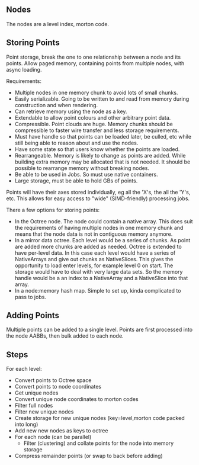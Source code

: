 ## Nodes
The nodes are a level index, morton code.

## Storing Points

Point storage, break the one to one relationship between a node and its points. Allow paged memory, containing points from multiple nodes, with async loading.


Requirements:

- Multiple nodes in one memory chunk to avoid lots of small chunks.
- Easily serializable. Going to be written to and read from memory during construction and when rendering.
- Can retrieve memory using the node as a key.
- Extendable to allow point colours and other arbitrary point data.
- Compressible. Point clouds are huge. Memory chunks should be compressible to faster wire transfer and less storage requirements.
- Must have handle so that points can be loaded later, be culled, etc while still being able to reason about and use the nodes.
- Have some state so that users know whether the points are loaded.
- Rearrangeable. Memory is likely to change as points are added. While building extra memory may be allocated that is not needed. It should be possible to rearrange memory without breaking nodes.
- Be able to be used in Jobs. So must use native containers.
- Large storage, must be able to hold GBs of points.

Points will have their axes stored individually, eg all the 'X's, the all the 'Y's, etc. This allows for easy access to "wide" (SIMD-friendly) processing jobs.

There a few options for storing points:

- In the Octree node. The node could contain a native array. This does suit the requirements of having multiple nodes in one memory chunk and means that the node data is not in contiguous memory anymore.
- In a mirror data octree. Each level would be a series of chunks. As point are added more chunks are added as needed. Octree is extended to have per-level data. In this case each level would have a series of NativeArrays and give out chunks as NativeSlices. This gives the opportunity to load enter levels, for example level 0 on start. The storage would have to deal with very large data sets. So the memory handle would be a an index to a NativeArray and a NativeSlice into that array.
- In a node:memory hash map. Simple to set up, kinda complicated to pass to jobs.



## Adding Points
Multiple points can be added to a single level. Points are first processed into the node AABBs, then bulk added to each node.



## Steps

For each level:

- Convert points to Octree space
- Convert points to node coordinates
- Get unique nodes
- Convert unique node coordinates to morton codes
- Filter full nodes
- Filter new unique nodes
- Create storage for new unique nodes (key=level,morton code packed into long)
- Add new new nodes as keys to octree
- For each node (can be parallel)
  - Filter (clustering) and collate points for the node into memory storage
- Compress remainder points (or swap to back before adding)
